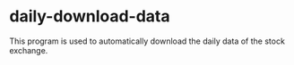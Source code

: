 # daily-download-data
This program is used to automatically download the daily data of the stock exchange.
